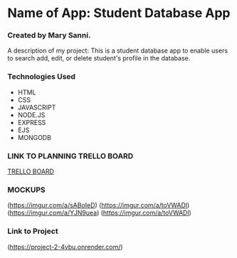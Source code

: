 # Name of App: Student Database App
### Created by Mary Sanni.

A description of my project: This is a student database app to enable users to search add, edit, or delete student's profile in the database.

### Technologies Used

- HTML
- CSS
- JAVASCRIPT
- NODE.JS
- EXPRESS
- EJS
- MONGODB

### LINK TO PLANNING TRELLO BOARD
[TRELLO BOARD](https://trello.com/invite/b/zirbIuXt/ATTI464f344334943c4f53dd656a7ed3d2559C5A3825/project-2-students-database-app)
### MOCKUPS
(https://imgur.com/a/sABoIeD)
(https://imgur.com/a/toVWADl)
(https://imgur.com/a/YJN9uea)
(https://imgur.com/a/toVWADl)






### Link to Project
(https://project-2-4vbu.onrender.com/)